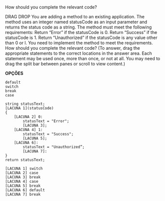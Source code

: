 ﻿How should you complete the relevant code?

DRAG DROP
You are adding a method to an existing application. The method uses an integer named
statusCode as an input parameter and returns the status code as a string.
The method must meet the following requirements:
Return “Error” if the statusCode is 0.
Return “Success” if the statusCode is 1.
Return “Unauthorized” if the statusCode is any value other than 0 or l.
You need to implement the method to meet the requirements.
How should you complete the relevant code? (To answer, drag the appropriate statements
to the correct locations in the answer area. Each statement may be used once, more than
once, or not at all. You may need to drag the split bar between panes or scroll to view content.)

**OPÇÕES**

```
default
switch
break
case
```

```
string statusText;
[LACUNA 1](statusCode)
{
    [LACUNA 2] 0:
        statusText = "Error";
        [LACUNA 3];
    [LACUNA 4] 1:
        statusText = "Success";
        [LACUNA 5];
    [LACUNA 6]:
        statusText = "Unauthorized”;
        [LACUNA 7]:
}
return statusText;
```


```
[LACUNA 1] switch
[LACUNA 2] case
[LACUNA 3] break
[LACUNA 4] case
[LACUNA 5] break
[LACUNA 6] default
[LACUNA 7] break
```

